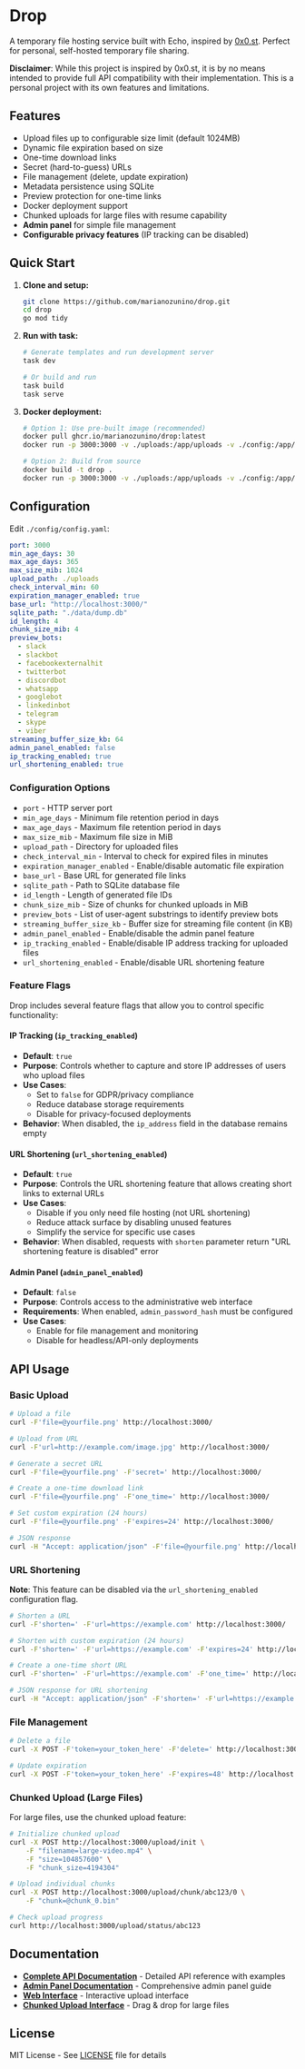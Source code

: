 # Drop

A temporary file hosting service built with Echo, inspired by [0x0.st](https://0x0.st/). Perfect for personal, self-hosted temporary file sharing.

**Disclaimer**: While this project is inspired by 0x0.st, it is by no means intended to provide full API compatibility with their implementation. This is a personal project with its own features and limitations.

## Features

- Upload files up to configurable size limit (default 1024MB)
- Dynamic file expiration based on size
- One-time download links
- Secret (hard-to-guess) URLs
- File management (delete, update expiration)
- Metadata persistence using SQLite
- Preview protection for one-time links
- Docker deployment support
- Chunked uploads for large files with resume capability
- **Admin panel** for simple file management
- **Configurable privacy features** (IP tracking can be disabled)

## Quick Start

1. **Clone and setup:**
   ```bash
   git clone https://github.com/marianozunino/drop.git
   cd drop
   go mod tidy
   ```

2. **Run with task:**
   ```bash
   # Generate templates and run development server
   task dev
   
   # Or build and run
   task build
   task serve
   ```

3. **Docker deployment:**
   ```bash
   # Option 1: Use pre-built image (recommended)
   docker pull ghcr.io/marianozunino/drop:latest
   docker run -p 3000:3000 -v ./uploads:/app/uploads -v ./config:/app/config -v ./data:/app/data ghcr.io/marianozunino/drop:latest
   
   # Option 2: Build from source
   docker build -t drop .
   docker run -p 3000:3000 -v ./uploads:/app/uploads -v ./config:/app/config -v ./data:/app/data drop
   ```

## Configuration

Edit `./config/config.yaml`:

```yaml
port: 3000
min_age_days: 30
max_age_days: 365
max_size_mib: 1024
upload_path: ./uploads
check_interval_min: 60
expiration_manager_enabled: true
base_url: "http://localhost:3000/"
sqlite_path: "./data/dump.db"
id_length: 4
chunk_size_mib: 4
preview_bots:
  - slack
  - slackbot
  - facebookexternalhit
  - twitterbot
  - discordbot
  - whatsapp
  - googlebot
  - linkedinbot
  - telegram
  - skype
  - viber
streaming_buffer_size_kb: 64
admin_panel_enabled: false
ip_tracking_enabled: true
url_shortening_enabled: true
```

### Configuration Options

- `port` - HTTP server port
- `min_age_days` - Minimum file retention period in days
- `max_age_days` - Maximum file retention period in days
- `max_size_mib` - Maximum file size in MiB
- `upload_path` - Directory for uploaded files
- `check_interval_min` - Interval to check for expired files in minutes
- `expiration_manager_enabled` - Enable/disable automatic file expiration
- `base_url` - Base URL for generated file links
- `sqlite_path` - Path to SQLite database file
- `id_length` - Length of generated file IDs
- `chunk_size_mib` - Size of chunks for chunked uploads in MiB
- `preview_bots` - List of user-agent substrings to identify preview bots
- `streaming_buffer_size_kb` - Buffer size for streaming file content (in KB)
- `admin_panel_enabled` - Enable/disable the admin panel feature
- `ip_tracking_enabled` - Enable/disable IP address tracking for uploaded files
- `url_shortening_enabled` - Enable/disable URL shortening feature

### Feature Flags

Drop includes several feature flags that allow you to control specific functionality:

#### IP Tracking (`ip_tracking_enabled`)
- **Default**: `true`
- **Purpose**: Controls whether to capture and store IP addresses of users who upload files
- **Use Cases**:
  - Set to `false` for GDPR/privacy compliance
  - Reduce database storage requirements
  - Disable for privacy-focused deployments
- **Behavior**: When disabled, the `ip_address` field in the database remains empty

#### URL Shortening (`url_shortening_enabled`)
- **Default**: `true`
- **Purpose**: Controls the URL shortening feature that allows creating short links to external URLs
- **Use Cases**:
  - Disable if you only need file hosting (not URL shortening)
  - Reduce attack surface by disabling unused features
  - Simplify the service for specific use cases
- **Behavior**: When disabled, requests with `shorten` parameter return "URL shortening feature is disabled" error

#### Admin Panel (`admin_panel_enabled`)
- **Default**: `false`
- **Purpose**: Controls access to the administrative web interface
- **Requirements**: When enabled, `admin_password_hash` must be configured
- **Use Cases**:
  - Enable for file management and monitoring
  - Disable for headless/API-only deployments

## API Usage

### Basic Upload

```bash
# Upload a file
curl -F'file=@yourfile.png' http://localhost:3000/

# Upload from URL
curl -F'url=http://example.com/image.jpg' http://localhost:3000/

# Generate a secret URL
curl -F'file=@yourfile.png' -F'secret=' http://localhost:3000/

# Create a one-time download link
curl -F'file=@yourfile.png' -F'one_time=' http://localhost:3000/

# Set custom expiration (24 hours)
curl -F'file=@yourfile.png' -F'expires=24' http://localhost:3000/

# JSON response
curl -H "Accept: application/json" -F'file=@yourfile.png' http://localhost:3000/
```

### URL Shortening

**Note**: This feature can be disabled via the `url_shortening_enabled` configuration flag.

```bash
# Shorten a URL
curl -F'shorten=' -F'url=https://example.com' http://localhost:3000/

# Shorten with custom expiration (24 hours)
curl -F'shorten=' -F'url=https://example.com' -F'expires=24' http://localhost:3000/

# Create a one-time short URL
curl -F'shorten=' -F'url=https://example.com' -F'one_time=' http://localhost:3000/

# JSON response for URL shortening
curl -H "Accept: application/json" -F'shorten=' -F'url=https://example.com' http://localhost:3000/
```

### File Management

```bash
# Delete a file
curl -X POST -F'token=your_token_here' -F'delete=' http://localhost:3000/filename.ext

# Update expiration
curl -X POST -F'token=your_token_here' -F'expires=48' http://localhost:3000/filename.ext
```

### Chunked Upload (Large Files)

For large files, use the chunked upload feature:

```bash
# Initialize chunked upload
curl -X POST http://localhost:3000/upload/init \
    -F "filename=large-video.mp4" \
    -F "size=104857600" \
    -F "chunk_size=4194304"

# Upload individual chunks
curl -X POST http://localhost:3000/upload/chunk/abc123/0 \
    -F "chunk=@chunk_0.bin"

# Check upload progress
curl http://localhost:3000/upload/status/abc123
```

## Documentation

- **[Complete API Documentation](API.md)** - Detailed API reference with examples
- **[Admin Panel Documentation](ADMIN.md)** - Comprehensive admin panel guide
- **[Web Interface](https://drop.mz.uy/)** - Interactive upload interface
- **[Chunked Upload Interface](https://drop.mz.uy/chunked)** - Drag & drop for large files

## License

MIT License - See [LICENSE](LICENSE) file for details
